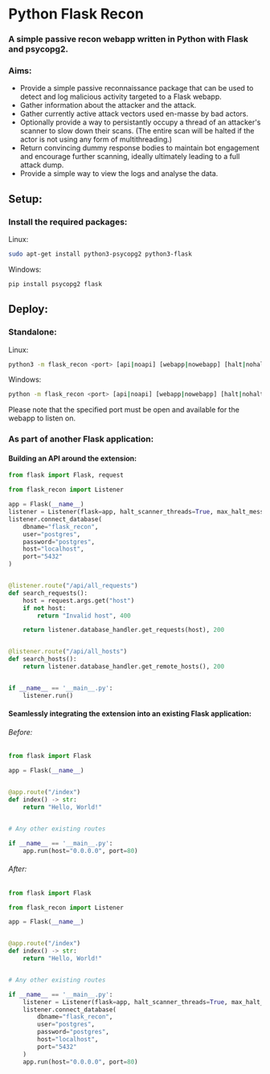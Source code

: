 # Python Flask Recon

### A simple passive recon webapp written in Python with Flask and psycopg2.

### Aims:

- Provide a simple passive reconnaissance package that can be used to detect and log malicious activity targeted to a
  Flask webapp.
- Gather information about the attacker and the attack.
- Gather currently active attack vectors used en-masse by bad actors.
- Optionally provide a way to persistantly occupy a thread of an attacker's scanner to slow down their scans.
  (The entire scan will be halted if the actor is not using any form of multithreading.)
- Return convincing dummy response bodies to maintain bot engagement and encourage further scanning, ideally ultimately
  leading to a full attack dump.
- Provide a simple way to view the logs and analyse the data.

## Setup:

### Install the required packages:

Linux:

```bash
sudo apt-get install python3-psycopg2 python3-flask
```

Windows:

```bash
pip install psycopg2 flask
```

## Deploy:

### Standalone:

Linux:

```bash
python3 -m flask_recon <port> [api|noapi] [webapp|nowebapp] [halt|nohalt] [ssl|nossl]
```

Windows:

```bash
python -m flask_recon <port> [api|noapi] [webapp|nowebapp] [halt|nohalt] [ssl|nossl]
```

Please note that the specified port must be open and available for the webapp to listen on.

### As part of another Flask application:

#### Building an API around the extension:

```python
from flask import Flask, request

from flask_recon import Listener

app = Flask(__name__)
listener = Listener(flask=app, halt_scanner_threads=True, max_halt_messages=100_000, port=80)
listener.connect_database(
    dbname="flask_recon",
    user="postgres",
    password="postgres",
    host="localhost",
    port="5432"
)


@listener.route("/api/all_requests")
def search_requests():
    host = request.args.get("host")
    if not host:
        return "Invalid host", 400

    return listener.database_handler.get_requests(host), 200


@listener.route("/api/all_hosts")
def search_hosts():
    return listener.database_handler.get_remote_hosts(), 200


if __name__ == '__main__.py':
    listener.run()

```

#### Seamlessly integrating the extension into an existing Flask application:

###### Before:

```python
from flask import Flask

app = Flask(__name__)


@app.route("/index")
def index() -> str:
    return "Hello, World!"


# Any other existing routes

if __name__ == '__main__.py':
    app.run(host="0.0.0.0", port=80)
```

###### After:

```python
from flask import Flask

from flask_recon import Listener

app = Flask(__name__)


@app.route("/index")
def index() -> str:
    return "Hello, World!"


# Any other existing routes

if __name__ == '__main__.py':
    listener = Listener(flask=app, halt_scanner_threads=True, max_halt_messages=100_000, port=80)
    listener.connect_database(
        dbname="flask_recon",
        user="postgres",
        password="postgres",
        host="localhost",
        port="5432"
    )
    app.run(host="0.0.0.0", port=80)
```
